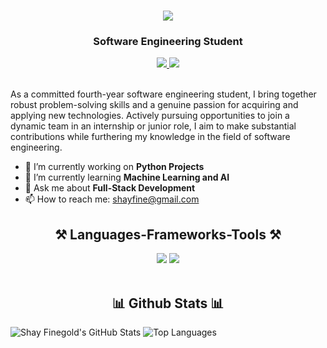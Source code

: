 <h1 align="center">
    <img src="https://readme-typing-svg.herokuapp.com/?font=Righteous&size=35&center=true&vCenter=true&width=500&height=70&duration=4000&lines=Hi+There!+👋;+I'm+Shay+Finegold!;" />
</h1>
<h3 align="center">Software Engineering Student</h3>

<div align="center"> 
  <a href="shayfine@gmail.com" target="_blank">
    <img src="https://img.shields.io/badge/Gmail-D14836?style=for-the-badge&logo=gmail&logoColor=white" target="_blank" />
  </a> 
  <a href="https://www.linkedin.com/in/shay-finegold/" target="_blank">
    <img src="https://img.shields.io/badge/LinkedIn-0077B5?style=for-the-badge&logo=linkedin&logoColor=white" target="_blank" />
  </a>
</div>

<br> 

As a committed fourth-year software engineering student, I bring together robust problem-solving skills and a genuine passion for acquiring and applying new technologies. Actively pursuing opportunities to join a dynamic team in an internship or junior role, I aim to make substantial contributions while furthering my knowledge in the field of software engineering.

- 🔭 I’m currently working on **Python Projects**
- 🌱 I’m currently learning **Machine Learning and AI**
- 💬 Ask me about **Full-Stack Development**
- 📫 How to reach me: shayfine@gmail.com


<h2 align="center">⚒️ Languages-Frameworks-Tools ⚒️</h2>
<div align="center">
    <img src="https://skillicons.dev/icons?i=html,css,vscode,github" />
    <img src="https://skillicons.dev/icons?i=python,java,cpp,c,javascript,django,mysql, mongodb" /><br>
</div>

<br/>

<h2 align="center">📊 Github Stats 📊</h2>

![Shay Finegold's GitHub Stats](https://github-readme-stats.vercel.app/api?username=shayfine&show_icons=true&theme=radical)
![Top Languages](https://github-readme-stats.vercel.app/api/top-langs/?username=shayfine&show_icons=true&theme=radical)
